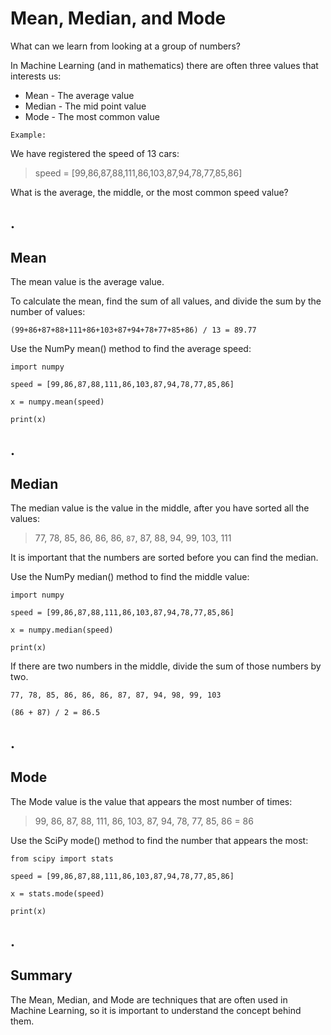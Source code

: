 # Mean, Median, and Mode
What can we learn from looking at a group of numbers?

In Machine Learning (and in mathematics) there are often three values that interests us:

- Mean - The average value
- Median - The mid point value
- Mode - The most common value

`Example:`

We have registered the speed of 13 cars:
> speed = [99,86,87,88,111,86,103,87,94,78,77,85,86]

What is the average, the middle, or the most common speed value?

## .
## Mean
The mean value is the average value.

To calculate the mean, find the sum of all values, and divide the sum by the number of values:

```
(99+86+87+88+111+86+103+87+94+78+77+85+86) / 13 = 89.77
```

Use the NumPy mean() method to find the average speed:
```
import numpy

speed = [99,86,87,88,111,86,103,87,94,78,77,85,86]

x = numpy.mean(speed)

print(x)
```

## .
## Median
The median value is the value in the middle, after you have sorted all the values:

> 77, 78, 85, 86, 86, 86, `87`, 87, 88, 94, 99, 103, 111

It is important that the numbers are sorted before you can find the median.

Use the NumPy median() method to find the middle value:
```
import numpy

speed = [99,86,87,88,111,86,103,87,94,78,77,85,86]

x = numpy.median(speed)

print(x)
```

If there are two numbers in the middle, divide the sum of those numbers by two.
```
77, 78, 85, 86, 86, 86, 87, 87, 94, 98, 99, 103

(86 + 87) / 2 = 86.5
```

## .
## Mode
The Mode value is the value that appears the most number of times:

> 99, 86, 87, 88, 111, 86, 103, 87, 94, 78, 77, 85, 86 = 86

Use the SciPy mode() method to find the number that appears the most:
```
from scipy import stats

speed = [99,86,87,88,111,86,103,87,94,78,77,85,86]

x = stats.mode(speed)

print(x)
```

## .
## Summary
The Mean, Median, and Mode are techniques that are often used in Machine Learning, so it is important to understand the concept behind them.